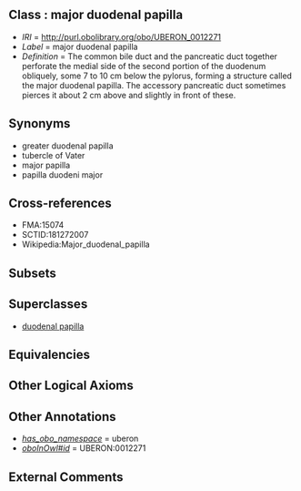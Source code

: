
## Class : major duodenal papilla

 * *IRI* = http://purl.obolibrary.org/obo/UBERON_0012271
 * *Label* = major duodenal papilla
 * *Definition* = The common bile duct and the pancreatic duct together perforate the medial side of the second portion of the duodenum obliquely, some 7 to 10 cm below the pylorus, forming a structure called the major duodenal papilla. The accessory pancreatic duct sometimes pierces it about 2 cm above and slightly in front of these.

## Synonyms

 * greater duodenal papilla
 * tubercle of Vater
 * major papilla
 * papilla duodeni major

## Cross-references

 * FMA:15074
 * SCTID:181272007
 * Wikipedia:Major_duodenal_papilla

## Subsets


## Superclasses

 * [duodenal papilla](../../UBERON/14/UBERON_0004914.md)

## Equivalencies


## Other Logical Axioms


## Other Annotations

 * *[has_obo_namespace](../../ce/oboInOwl#hasOBONamespace.md)* = uberon
 * *[oboInOwl#id](../../id/oboInOwl#id.md)* = UBERON:0012271

## External Comments


